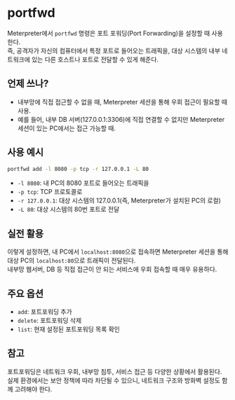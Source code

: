 # portfwd

Meterpreter에서 `portfwd` 명령은 포트 포워딩(Port Forwarding)을 설정할 때 사용한다.  
즉, 공격자가 자신의 컴퓨터에서 특정 포트로 들어오는 트래픽을, 대상 시스템의 내부 네트워크에 있는 다른 호스트나 포트로 전달할 수 있게 해준다.

## 언제 쓰나?

- 내부망에 직접 접근할 수 없을 때, Meterpreter 세션을 통해 우회 접근이 필요할 때 사용.
- 예를 들어, 내부 DB 서버(127.0.0.1:3306)에 직접 연결할 수 없지만 Meterpreter 세션이 있는 PC에서는 접근 가능할 때.

## 사용 예시

```bash
portfwd add -l 8080 -p tcp -r 127.0.0.1 -L 80
```

- `-l 8080`: 내 PC의 8080 포트로 들어오는 트래픽을
- `-p tcp`: TCP 프로토콜로
- `-r 127.0.0.1`: 대상 시스템의 127.0.0.1(즉, Meterpreter가 설치된 PC의 로컬)
- `-L 80`: 대상 시스템의 80번 포트로 전달

## 실전 활용

이렇게 설정하면, 내 PC에서 `localhost:8080`으로 접속하면 Meterpreter 세션을 통해 대상 PC의 `localhost:80`으로 트래픽이 전달된다.  
내부망 웹서버, DB 등 직접 접근이 안 되는 서비스에 우회 접속할 때 매우 유용하다.

## 주요 옵션

- `add`: 포트포워딩 추가
- `delete`: 포트포워딩 삭제
- `list`: 현재 설정된 포트포워딩 목록 확인

## 참고

포트포워딩은 네트워크 우회, 내부망 침투, 서비스 접근 등 다양한 상황에서 활용된다.  
실제 환경에서는 보안 정책에 따라 차단될 수 있으니, 네트워크 구조와 방화벽 설정도 함께 고려해야 한다.
